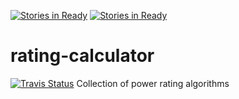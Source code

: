 [![Stories in Ready](https://badge.waffle.io/tropaeis/rating-calculator.png?label=ready&title=Ready)](https://waffle.io/tropaeis/rating-calculator)
[![Stories in Ready](https://badge.waffle.io/tropaeis/rating-calculator.png?label=ready&title=Ready)](https://waffle.io/tropaeis/rating-calculator)
# rating-calculator
<a href="https://travis-ci.org/tropaeis/rating-calculator"><img alt="Travis Status" src="https://travis-ci.org/tropaeis/rating-calculator.svg?branch=master"></a>
Collection of power rating algorithms

